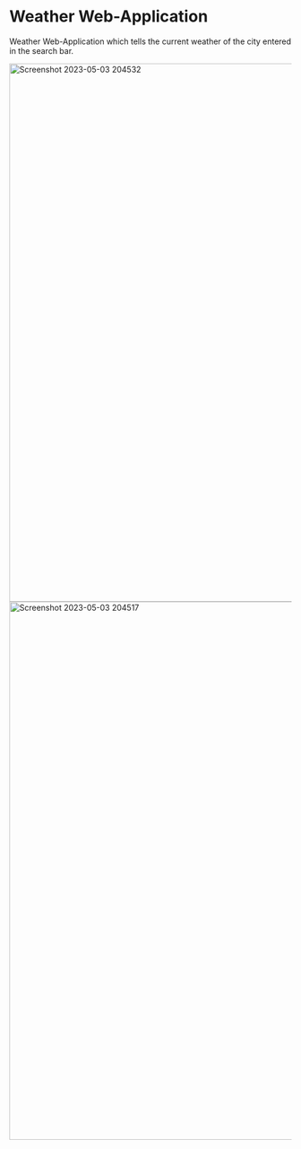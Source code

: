 # Weather Web-Application
Weather Web-Application which tells the current weather of the city entered in the search bar.

<img width="960" alt="Screenshot 2023-05-03 204532" src="https://user-images.githubusercontent.com/65824534/235961329-74b3ac33-02ad-4e55-9f7e-86aa43791ac0.png">

<img width="960" alt="Screenshot 2023-05-03 204517" src="https://user-images.githubusercontent.com/65824534/235961321-fddb08fe-9cd6-4ec3-9eb1-f2b8facbce25.png">
